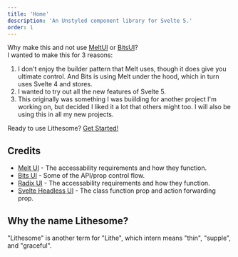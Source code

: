 ```yaml
---
title: 'Home'
description: 'An Unstyled component library for Svelte 5.'
order: 1
---
```


Why make this and not use [MeltUI](https://melt-ui.com) or [BitsUI](https://bits-ui.com)?  
I wanted to make this for 3 reasons:

1. I don't enjoy the builder pattern that Melt uses, though it does give you ultimate control. And Bits is using Melt under the hood, which in turn uses Svelte 4 and stores.
2. I wanted to try out all the new features of Svelte 5.
3. This originally was something I was buiilding for another project I'm working on, but decided I liked it a lot that others might too. I will also be using this in all my new projects.

Ready to use Lithesome? [Get Started!](/docs/getting-started)

## Credits

- [Melt UI](https://melt-ui.com) - The accessability requirements and how they function.
- [Bits UI](https://bits-ui.com) - Some of the API/prop control flow.
- [Radix UI](https://radix-ui.com/) - The accessability requirements and how they function.
- [Svelte Headless UI](https://svelte-headlessui.goss.io/docs/2.0) - The class function prop and action forwarding prop.

## Why the name Lithesome?

"Lithesome" is another term for "Lithe", which intern means "thin", "supple", and "graceful".
